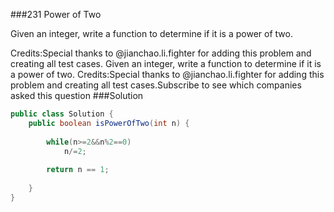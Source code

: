 ###231 Power of Two

Given an integer, write a function to determine if it is a power of two.

Credits:Special thanks to @jianchao.li.fighter for adding this problem and creating all test cases.
Given an integer, write a function to determine if it is a power of two.
Credits:Special thanks to @jianchao.li.fighter for adding this problem and creating all test cases.Subscribe to see which companies asked this question
###Solution
```java
public class Solution {
    public boolean isPowerOfTwo(int n) {
        
        while(n>=2&&n%2==0)
            n/=2;
            
        return n == 1;
        
    }
}